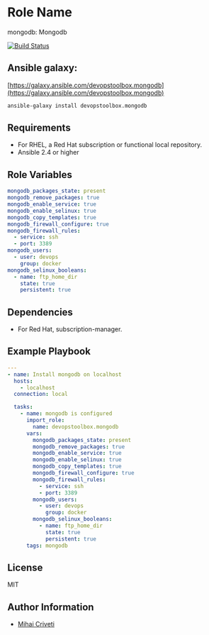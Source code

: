 Role Name
=========

mongodb: Mongodb

[![Build Status](https://travis-ci.org/cmihai-ansible/mongodb.svg?branch=master)](https://travis-ci.org/cmihai-ansible/mongodb)

Ansible galaxy:
---------------

[https://galaxy.ansible.com/devopstoolbox.mongodb](https://galaxy.ansible.com/devopstoolbox.mongodb)

```bash
ansible-galaxy install devopstoolbox.mongodb
```

Requirements
------------

- For RHEL, a Red Hat subscription or functional local repository.
- Ansible 2.4 or higher

Role Variables
--------------

```yaml
mongodb_packages_state: present
mongodb_remove_packages: true
mongodb_enable_service: true
mongodb_enable_selinux: true
mongodb_copy_templates: true
mongodb_firewall_configure: true
mongodb_firewall_rules:
  - service: ssh
  - port: 3389
mongodb_users:
  - user: devops
    group: docker
mongodb_selinux_booleans:
  - name: ftp_home_dir
    state: true
    persistent: true
```

Dependencies
------------

- For Red Hat, subscription-manager.

Example Playbook
----------------

```yaml
---
- name: Install mongodb on localhost
  hosts:
    - localhost
  connection: local

  tasks:
    - name: mongodb is configured
      import_role:
        name: devopstoolbox.mongodb
      vars:
        mongodb_packages_state: present
        mongodb_remove_packages: true
        mongodb_enable_service: true
        mongodb_enable_selinux: true
        mongodb_copy_templates: true
        mongodb_firewall_configure: true
        mongodb_firewall_rules:
          - service: ssh
          - port: 3389
        mongodb_users:
          - user: devops
            group: docker
        mongodb_selinux_booleans:
          - name: ftp_home_dir
            state: true
            persistent: true
      tags: mongodb
```

License
-------

MIT

Author Information
------------------

- [Mihai Criveti](https://www.linkedin.com/in/crivetimihai)
